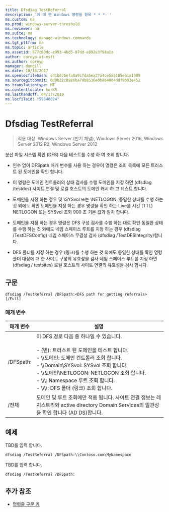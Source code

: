 ```yaml
---
title: Dfsdiag TestReferral
description: '에 대 한 Windows 명령을 항목 * * *- '
ms.custom: na
ms.prod: windows-server-threshold
ms.reviewer: na
ms.suite: na
ms.technology: manage-windows-commands
ms.tgt_pltfrm: na
ms.topic: article
ms.assetid: 877c60dc-e993-4bd5-87dd-e892e3f98a1a
author: coreyp-at-msft
ms.author: coreyp
manager: dongill
ms.date: 10/16/2017
ms.openlocfilehash: cd1b87befa8a9cfda5ea27a4ce5a5105ea1a1009
ms.sourcegitcommit: 0d0b32c8986ba7db9536e0b8648d4ddf9b03e452
ms.translationtype: MT
ms.contentlocale: ko-KR
ms.lasthandoff: 04/17/2019
ms.locfileid: "59848024"
---
```

# <a name="dfsdiag-testreferral"></a>Dfsdiag TestReferral

>적용 대상: Windows Server (반기 채널), Windows Server 2016, Windows Server 2012 R2, Windows Server 2012

분산 파일 시스템 확인 \(DFS\) 다음 테스트를 수행 하 여 조회 합니다.  
  
-   인수 없이 DFSpath 매개 변수를 사용 하는 경우이 명령은 조회 목록에 모든 트러스트 된 도메인을 확인 합니다.  
  
-   이 명령은 도메인 컨트롤러의 상태 검사를 수행 도메인을 지정 하면 \(dfsdiag \/testdcs\) 사이트 연결 및 로컬 호스트의 도메인 캐시 하 고 테스트 합니다.  
  
-   도메인을 지정 하는 경우 및 \\SYSvol 또는 \\NETLOGON, 동일한 상태를 수행 하는 것 외에도 확인 도메인을 지정 하는 경우 명령을 확인 하는 Live를 시간 \(TTL\) NETLOGON 또는 SYSvol 조회 900 초 기본 값과 일치 합니다.  
  
-   도메인을 지정 하는 경우 명령은 DFS 구성 검사를 수행 하는 대로 확인 동일한 상태를 수행 하는 것 외에도 네임 스페이스 루트를 지정 하는 경우 \(dfsdiag \/TestDFSConfig\) 네임 스페이스 무결성 검사 \(dfsdiag \/TestDFSIntegrity\)합니다.  
  
-   DFS 폴더를 지정 하는 경우 \(링크\)를 수행 하는 것 외에도 동일한 상태를 확인 명령 폴더 대상에 대 한 사이트 구성의 유효성을 검사 네임 스페이스 루트를 지정 하면 \(dfsdiag \/ testsites\) 로컬 호스트의 사이트 연결의 유효성을 검사 합니다.  
  
  
  
## <a name="syntax"></a>구문  
  
```  
dfsdiag /TestReferral /DFSpath:<DFS path for getting referrals> [/Full]  
```  
  
### <a name="parameters"></a>매개 변수  
  
|매개 변수|설명|  
|-------|--------|  
|\/DFSpath:<path for getting referrals>|이 DFS 경로 다음 중 하나일 수 있습니다.<br /><br />-   \(빈\): 트러스트 된 도메인을 테스트 합니다.<br />-   \\\\도메인: 도메인 컨트롤러 조회 합니다.<br />-   \\\\Domain\\SYSvol: SYSvol 조회 합니다.<br />-   \\\\도메인\\NETLOGON: NETLOGON 조회 합니다.<br />-   \\\\<Domain or server>\\<Namespace Root>: Namespace 루트 조회 합니다.<br />-   \\\\<Domain or server>\\<Namespace root>\\<DFS folder>: DFS 폴더 \(링크\) 조회 합니다.|  
|\/전체|도메인 및 루트 조회에만 적용 됩니다. 사이트 연결 정보는 레지스트리와 active directory Domain Services의 일관성을 확인 합니다 \(AD DS\)합니다.|  
  
## <a name="BKMK_Examples"></a>예제  
TBD를 입력 합니다.  
  
```  
dfsdiag /TestReferral /DFSpath:\\Contoso.com\MyNamespace  
```  
  
TBD를 입력 합니다.  
  
```  
dfsdiag /TestReferral /DFSpath:  
```  
  
## <a name="additional-references"></a>추가 참조  
  
-   [명령줄 구문 키](command-line-syntax-key.md)  
  

